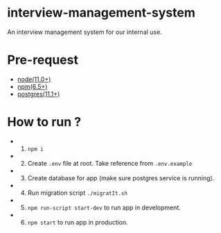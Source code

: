 # interview-management-system
An interview management system for our internal use.

# Pre-request
* [node(11.0+)](https://nodejs.org/en/)
* [npm(6.5+)](https://docs.npmjs.com/about-npm/)
* [postgres(11.1+)](https://www.postgresql.org/download/)

# How to run ?
 * 1. `npm i`
 * 2. Create `.env` file at root. Take reference from `.env.example`
 * 3. Create database for app (make sure postgres service is running).
 * 4. Run migration script `./migratIt.sh`
 * 5. `npm run-script start-dev` to run app in development.
 * 6. `npm start` to run app in production.


